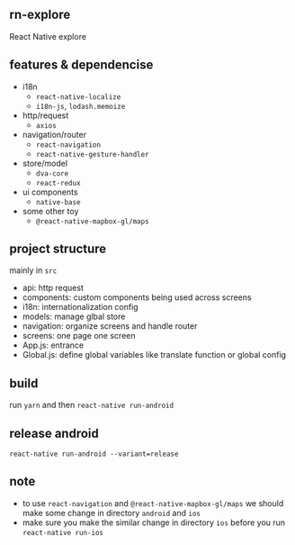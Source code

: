 ## rn-explore
React Native explore

## features & dependencise
- i18n
  - `react-native-localize`
  - `i18n-js`, `lodash.memoize`
- http/request
  - `axios`
- navigation/router
  - `react-navigation`
  - `react-native-gesture-handler`
- store/model
  - `dva-core`
  - `react-redux`
- ui components
  - `native-base`
- some other toy
  - `@react-native-mapbox-gl/maps`

## project structure
mainly in `src`  
- api: http request
- components: custom components being used across screens
- i18n: internationalization config
- models: manage glbal store
- navigation: organize screens and handle router
- screens: one page one screen
- App.js: entrance
- Global.js: define global variables like translate function or global config

## build
run `yarn` and then `react-native run-android`  

## release android
`react-native run-android --variant=release`

## note
- to use `react-navigation` and `@react-native-mapbox-gl/maps` we should make some change in directory `android` and `ios`  
- make sure you make the similar change in directory `ios` before you run  `react-native run-ios`  
